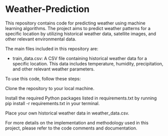 # Weather-Prediction

This repository contains code for predicting weather using machine learning algorithms. The project aims to predict weather patterns for a specific location by utilizing historical weather data, satellite images, and other relevant environmental data.

The main files included in this repository are:

- train_data.csv: A CSV file containing historical weather data for a specific location. This data includes temperature, humidity, precipitation, and other relevant weather parameters.


To use this code, follow these steps:

Clone the repository to your local machine.

Install the required Python packages listed in requirements.txt by running pip install -r requirements.txt in your terminal.

Place your own historical weather data in weather_data.csv.


For more details on the implementation and methodology used in this project, please refer to the code comments and documentation.






